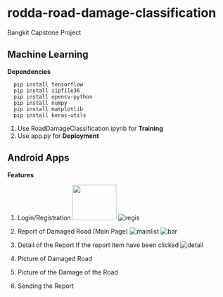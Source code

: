 # rodda-road-damage-classification
Bangkit Capstone Project

## Machine Learning

**Dependencies**
```
  pip install tensorflow
  pip install zipfile36
  pip install opencv-python
  pip install numpy
  pip install matplotlib
  pip install keras-utils
```

1. Use RoadDamageClassification.ipynb for **Training**
2. Use app.py for **Deployment**

## Android Apps

**Features**
1. Login/Registration
<img src="https://user-images.githubusercontent.com/79303742/121196274-8a8dce00-c89a-11eb-9f80-c85a91224720.jpg" width="100" height="80"> ![regis](https://user-images.githubusercontent.com/79303742/121196348-9d080780-c89a-11eb-8d30-4b45f1f47b15.jpg)
2. Report of Damaged Road (Main Page)
![mainlist](https://user-images.githubusercontent.com/79303742/121196516-bf9a2080-c89a-11eb-93de-4f1c7edf70c8.jpg) ![bar](https://user-images.githubusercontent.com/79303742/121196552-c9238880-c89a-11eb-89a5-b2a5cbd2dbf2.jpg)
3. Detail of the Report
If the report item have been clicked
![detail](https://user-images.githubusercontent.com/79303742/121196775-f53f0980-c89a-11eb-8e26-1f8480a9c561.jpg)
4. Picture of Damaged Road
 
7. Picture of the Damage of the Road
8. Sending the Report
